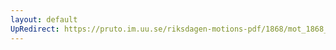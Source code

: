 ```yaml
---
layout: default
UpRedirect: https://pruto.im.uu.se/riksdagen-motions-pdf/1868/mot_1868__ak__138/mot_1868__ak__138-002.pdf
---
```

